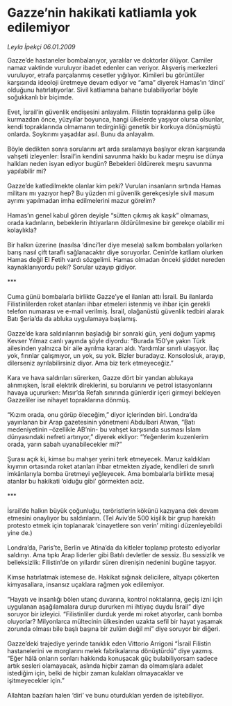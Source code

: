 # Gazze’nin hakikati katliamla yok edilemiyor

*Leyla İpekçi 06.01.2009*

<div class="taraf_structure_2col_1zq">
<div class="margen_n">



 <p>Gazze’de hastaneler bombalanıyor, yaralılar ve doktorlar ölüyor. Camiler namaz vaktinde vuruluyor ibadet edenler can veriyor. Alışveriş merkezleri vuruluyor, etrafa parçalanmış cesetler yığılıyor. Kimileri bu görüntüler karşısında ideoloji üretmeye devam ediyor ve “ama” diyerek Hamas’ın ‘dinci’ olduğunu hatırlatıyorlar. Sivil katliamına bahane bulabiliyorlar böyle soğukkanlı bir biçimde. <br/><br/>Evet, İsrail’in güvenlik endişesini anlayalım. Filistin topraklarına gelip ülke kurmazdan önce, yüzyıllar boyunca, hangi ülkelerde yaşıyor olursa olsunlar, kendi topraklarında olmamanın tedirginliği genetik bir korkuya dönüşmüştü onlarda. Soykırımı yaşadılar asıl. Bunu da anlayalım. <br/><br/>Böyle dedikten sonra sorularını art arda sıralamaya başlıyor ekran karşısında vahşeti izleyenler: İsrail’in kendini savunma hakkı bu kadar meşru ise dünya halkları neden isyan ediyor bugün? Bebekleri öldürerek meşru savunma yapılabilir mi? <br/><br/>Gazze’de katledilmekte olanlar kim peki? Vurulan insanların sırtında Hamas militanı mı yazıyor hep? Bu yüzden mi güvenlik gerekçesiyle sivil masum ayrımı yapılmadan imha edilmelerini mazur görelim? <br/><br/>Hamas’ın genel kabul gören deyişle “sütten çıkmış ak kaşık” olmaması, orada kadınların, bebeklerin ihtiyarların öldürülmesine bir gerekçe olabilir mi kolaylıkla? <br/><br/>Bir halkın üzerine (nasılsa ‘dinci’ler diye mesela) salkım bombaları yollarken barış nasıl çift taraflı sağlanacaktır diye soruyorlar. Cenin’de katliam olurken Hamas değil El Fetih vardı sözgelimi. Hamas olmadan önceki şiddet nereden kaynaklanıyordu peki? Sorular uzayıp gidiyor. <br/><br/>*** <br/><br/>Cuma günü bombalarla birlikte Gazze’ye el ilanları attı İsrail. Bu ilanlarda Filistinlilerden roket atanları ihbar etmeleri istenmiş ve ihbar için gerekli telefon numarası ve e-mail verilmiş. İsrail, olağanüstü güvenlik tedbiri alarak Batı Şeria’da da abluka uygulamaya başlamış. <br/><br/>Gazze’de kara saldırılarının başladığı bir sonraki gün, yeni doğum yapmış Kevser Yılmaz canlı yayında şöyle diyordu: “Burada 150’ye yakın Türk ailesinden yalnızca bir aile ayrılma kararı aldı. Yardımlar sınırlı ulaşıyor. İlaç yok, fırınlar çalışmıyor, un yok, su yok. Bizler buradayız. Konsolosluk, arayıp, dilerseniz ayrılabilirsiniz diyor. Ama biz terk etmeyeceğiz.” <br/><br/>Kara ve hava saldırıları sürerken, Gazze dört bir yandan ablukaya alınmışken, İsrail elektrik direklerini, su borularını ve petrol istasyonlarını havaya uçururken: Mısır’da Refah sınırında günlerdir içeri girmeyi bekleyen Gazzeliler ise nihayet topraklarına dönmüş. <br/><br/>“Kızım orada, onu görüp öleceğim,” diyor içlerinden biri. Londra’da yayınlanan bir Arap gazetesinin yönetmeni Abdulbari Atwan, “Batı medeniyetinin –özellikle AB’nin- bu vahşet karşısında susması İslam dünyasındaki nefreti artırıyor,” diyerek ekliyor: “Yeğenlerim kuzenlerim orada, yarın sabah uyanabilecekler mi?” <br/><br/>Şurası açık ki, kimse bu mahşer yerini terk etmeyecek. Maruz kaldıkları kıyımın ortasında roket atanları ihbar etmekten ziyade, kendileri de sınırlı imkânlarıyla bomba üretmeyi yeğleyecek. Ama bombalarla birlikte mesaj atanlar bu hakikati ‘olduğu gibi’ görmekten aciz. <br/><br/>*** <br/><br/>İsrail’de halkın büyük çoğunluğu, teröristlerin kökünü kazıyana dek devam etmesini onaylıyor bu saldırıların. (Tel Aviv’de 500 kişilik bir grup harekâtı protesto etmek için toplanarak ‘cinayetlere son verin’ mitingi düzenleyebildi yine de.) <br/><br/>Londra’da, Paris’te, Berlin ve Atina’da da kitleler toplanıp protesto ediyorlar saldırıyı. Ama tıpkı Arap liderler gibi Batılı devletler de sessiz. Bu sessizlik ve belleksizlik: Filistin’de on yıllardır süren direnişin nedenini bugüne taşıyor. <br/><br/>Kimse hatırlatmak istemese de. Hakikat sığınak delicilere, altyapı çökerten kimyasallara, insansız uçaklara rağmen yok edilemiyor. <br/><br/>“Hayatı ve insanlığı bölen utanç duvarına, kontrol noktalarına, geçiş izni için uygulanan aşağılamalara durup dururken mi ihtiyaç duydu İsrail” diye soruyor bir izleyici. “Filistinliler durduk yerde mi roket atıyorlar, canlı bomba oluyorlar? Milyonlarca mültecinin ülkesinden uzakta sefil bir hayat yaşamak zorunda olması bile başlı başına bir zulüm değil mi” diye soruyor bir diğeri. <br/><br/>Gazze’deki trajediye yerinde tanıklık eden Vittorio Arrigoni “İsrail Filistin hastanelerini ve morglarını melek fabrikalarına dönüştürdü” diye yazmış. “Eğer hâlâ onların sonları hakkında konuşacak güç bulabiliyorsam sadece artık sesleri olamayacak, aslında hiçbir zaman da olmamışlara adalet istediğim için, belki de hiçbir zaman kulakları olmayacaklar ve işitmeyecekler için.” <br/><br/>Allahtan bazıları halen ‘diri’ ve bunu oturdukları yerden de işitebiliyor. </p>

<br/>


<div id="taraf_not">
</div>

</div>


</div>
